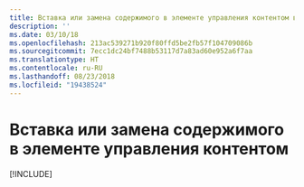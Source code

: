 ```yaml
---
title: Вставка или замена содержимого в элементе управления контентом в документах Word
description: ''
ms.date: 03/10/18
ms.openlocfilehash: 213ac539271b920f80ffd5be2fb57f104709086b
ms.sourcegitcommit: 7ecc1dc24bf7488b53117d7a83ad60e952a6f7aa
ms.translationtype: HT
ms.contentlocale: ru-RU
ms.lasthandoff: 08/23/2018
ms.locfileid: "19438524"
---
```

# <a name="insert-or-replace-content-in-a-content-control"></a>Вставка или замена содержимого в элементе управления контентом

[!INCLUDE[](../includes/word-tutorial-content-control.md)]
